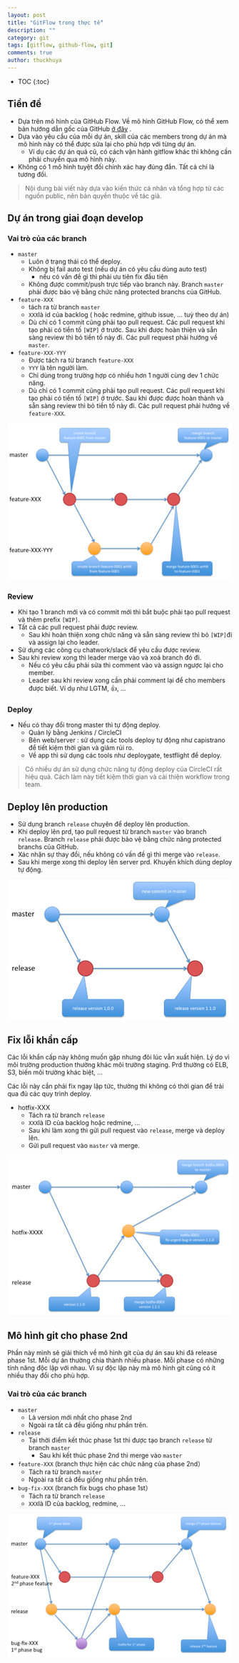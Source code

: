 ```yaml
---
layout: post
title: "GitFlow trong thực tế"
description: ""
category: git 
tags: [gitflow, github-flow, git]
comments: true
author: thuckhuya
---
```

* TOC
{:toc}

## Tiền đề
* Dựa trên mô hình của GitHub Flow. Về mô hình GitHub Flow, có thể xem bản hướng dẫn gốc của GitHub [ở đây](https://guides.github.com/introduction/flow/) .
* Dựa vào yêu cầu của mỗi dự án, skill của các members trong dự án mà mô hình này có thể được sửa lại cho phù hợp với từng dự án.
	* Ví dụ các dự án quá cũ, có cách vận hành gitflow khác thì không cần phải chuyển qua mô hình này.
* Không có 1 mô hình tuyệt đối chính xác hay đúng đắn. Tất cả chỉ là tương đối. 

> Nội dung bài viết này dựa vào kiến thức cá nhân và tổng hợp từ các nguồn public, nên bản quyền thuộc về tác giả. 

## Dự án trong giai đoạn develop

### Vai trò của các branch

* `master`
	* Luôn ở trạng thái có thể deploy. 
	* Không bị fail auto test (nếu dự án có yêu cầu dùng auto test)
		* nếu có vấn đề gì thì phải ưu tiên fix đầu tiên
	* Không được commit/push trực tiếp vào branch này. Branch `master` phải được bảo vệ bằng chức năng protected branchs của GitHub.
* `feature-XXX`
	* tách ra từ branch `master`
	* `XXX`là id của backlog ( hoặc redmine, github issue, ... tuỳ theo dự án)
	* Dù chỉ có 1 commit cũng phải tạo pull request. Các pull request khi tạo phải có tiền tố `[WIP]` ở trước. Sau khi được hoàn thiện và sẵn sàng review thì bỏ tiền tố này đi. Các pull request phải hướng về `master`.
* `feature-XXX-YYY`
	* Được tách ra từ branch `feature-XXX`
	* `YYY` là tên người làm.
	* Chỉ dùng trong trường hợp có nhiều hơn 1 người cùng dev 1 chức năng.
	* Dù chỉ có 1 commit cũng phải tạo pull request. Các pull request khi tạo phải có tiền tố `[WIP]` ở trước. Sau khi được được hoàn thành và sẵn sàng review thì bỏ tiền tố này đi. Các pull request phải hướng về `feature-XXX`.

![github-flow](/public/images/git-model/GitHubFlow.png)

### Review
* Khi tạo 1 branch mới và có commit mới thì bắt buộc phải tạo pull request và thêm prefix `[WIP]`.
* Tất cả các pull request phải được review.
	* Sau khi hoàn thiện xong chức năng và sẵn sàng review thì bỏ `[WIP]`đi và assign lại cho leader.
* Sử dụng các công cụ chatwork/slack để yêu cầu được review.
* Sau khi review xong thì leader merge vào và xoá branch đó đi.
	* Nếu có yêu cầu phải sửa thì comment vào và assign ngược lại cho member.
	* Leader sau khi review xong cần phải comment lại để cho members được biết. Ví dụ như LGTM, :+1:, ...

### Deploy

* Nếu có thay đổi trong master thì tự động deploy.
	* Quản lý bằng Jenkins / CircleCI
	* Bên web/server : sử dụng các tools deploy tự động như capistrano để tiết kiệm thời gian và giảm rủi ro.
	* Về app thì sử dụng các tools như deploygate, testflight để deploy.

> Có nhiều dự án sử dụng chức năng tự động deploy của CircleCI rất hiệu quả. Cách làm này tiết kiệm thời gian và cải thiện workflow trong team.

## Deploy lên production
* Sử dụng branch `release` chuyên để deploy lên production. 
* Khi deploy lên prd, tạo pull request từ branch `master` vào branch `release`. Branch `release` phải được bảo vệ bằng chức năng protected branchs của GitHub.
* Xác nhận sự thay đổi, nếu không có vấn đề gì thì merge vào `release`.
* Sau khi merge xong thì deploy lên server prd. Khuyến khích dùng deploy tự động. 

![release-branch.png](/public/images/git-model/release-branch.png)

## Fix lỗi khẩn cấp

Các lỗi khẩn cấp này không muốn gặp nhưng đôi lúc vẫn xuất hiện. Lý do vì môi trường production thường khác môi trường staging. Prd thường có ELB, S3, biến môi trường khác biệt, ... 

Các lỗi này cần phải fix ngay lập tức, thường thì không có thời gian để trải qua đủ các quy trình deploy. 

* hotfix-XXX
	* Tách ra từ branch `release`
	* `XXX`là ID của backlog hoặc redmine, ...
	* Sau khi làm xong thì gửi pull request vào `release`, merge và deploy lên.
	* Gửi pull request vào `master` và merge.

![hotfix-branch.png](/public/images/git-model/hotfix-branch.png)

## Mô hình git cho phase 2nd

Phần này mình sẽ giải thích về mô hình git của dự án sau khi đã release phase 1st. 
Mỗi dự án thường chia thành nhiều phase. Mỗi phase có những tính năng độc lập với nhau. 
Vì sự độc lập này mà mô hình git cũng có ít nhiều thay đổi cho phù hợp. 


### Vai trò của các branch

* `master`
	* Là version mới nhất cho phase 2nd
	* Ngoài ra tất cả đều giống như phần trên.
* `release`
	* Tại thời điểm kết thúc phase 1st thì được tạo branch `release` từ branch `master`
		* Sau khi kết thúc phase 2nd thì merge vào `master`
* `feature-XXX` (branch thực hiện các chức năng của phase 2nd）
	* Tách ra từ branch `master`
	* Ngoài ra tất cả đều giống như phần trên.
* `bug-fix-XXX` (branch fix bugs cho phase 1st）
	* Tách ra từ branch `release`
	* `XXX`là ID của backlog, redmine, ...

![2nd-develop.png](/public/images/git-model/2nd-develop.png)

